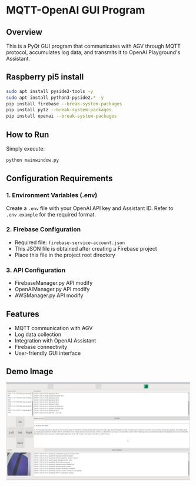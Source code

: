 # MQTT-OpenAI GUI Program

## Overview
This is a PyQt GUI program that communicates with AGV through MQTT protocol, accumulates log data, and transmits it to OpenAI Playground's Assistant.


## Raspberry pi5 install
```bash
sudo apt install pyside2-tools -y
sudo apt install python3-pyside2.* -y
pip install firebase --break-system-packages
pip install pytz --break-system-packages
pip install openai --break-system-packages
```

## How to Run
Simply execute:
```bash
python mainwindow.py
```

## Configuration Requirements

### 1. Environment Variables (.env)
Create a `.env` file with your OpenAI API key and Assistant ID.
Refer to `.env.example` for the required format.

### 2. Firebase Configuration
- Required file: `firebase-service-account.json`
- This JSON file is obtained after creating a Firebase project
- Place this file in the project root directory

### 3. API Configuration
- FirebaseManager.py API modify
- OpenAIManager.py API modify
- AWSManager.py API modify

## Features
- MQTT communication with AGV
- Log data collection
- Integration with OpenAI Assistant
- Firebase connectivity
- User-friendly GUI interface

## Demo Image

<img src="./PyQt_GUI.png" width="500" />